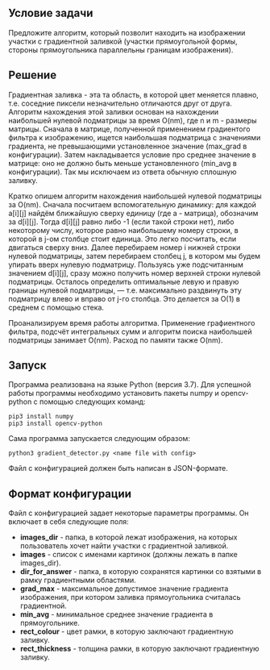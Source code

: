 ## Условие задачи

Предложите алгоритм, который позволит находить на изображении участки с градиентной заливкой (участки прямоугольной формы, стороны прямоугольника параллельны границам изображения).

## Решение

Градиентная заливка - эта та область, в которой цвет меняется плавно, т.е. соседние пиксели незначительно отличаются друг от друга. Алгоритм нахождения этой заливки основан на нахождении наибольшей нулевой подматрицы за время O(nm), где n и m - размеры матрицы. Сначала в матрице, полученной применением градиентого фильтра к изображению, ищется наибольшая подматрица с значениями градиента, не превышающими установленное значение (max_grad в конфигурации). Затем накладывается условие про среднее значение в матрице: оно не должно быть меньше установленного (min_avg в конфигурации). Так мы исключаем из ответа обычную сплошную заливку.

Кратко опишем алгоритм нахождения наибольшей нулевой подматрицы за O(nm). Сначала посчитаем вспомогательную динамику: для каждой a[i][j] найдём ближайшую сверху единицу (где a - матрица), обозначим за d[i][j]. Тогда d[i][j] равно либо -1 (если такой строки нет), либо некоторому числу, которое равно наибольшему номеру строки, в которой в j-ом столбце стоит единица. Это легко посчитать, если двигаться сверху вниз. Далее перебираем номер i нижней строки нулевой подматрицы, затем перебираем столбец j, в котором мы будем упирать вверх нулевую подматрицу. Пользуясь уже подсчитанным значением d[i][j], сразу можно получить номер верхней строки нулевой подматрицы. Осталось определить оптимальные левую и правую границы нулевой подматрицы, — т.е. максимально раздвинуть эту подматрицу влево и вправо от j-го столбца. Это делается за О(1) в среднем с помощью стека.

Проанализируем время работы алгоритма. Применение графиентного фильтра, подсчёт интегральных сумм  и алгоритм поиска наибольшей подматрицы занимает O(nm). Расход по памяти также O(nm).

## Запуск

Программа реализована на языке Python (версия 3.7). Для успешной работы программы необходимо установить пакеты numpy и opencv-python с помощью следующих команд:

```
pip3 install numpy
pip3 install opencv-python
```

Сама программа запускается следующим образом:
```
python3 gradient_detector.py <name file with config>
```
Файл с конфигурацией должен быть написан в JSON-формате.

## Формат конфигурации

Файл с конфигурацией задает некоторые параметры программы. Он включает в себя следующие поля:
* **images_dir** - папка, в которой лежат изображения, на которых пользователь хочет найти участки с градиентной заливкой.
* **images** - список с именами картинок (должны лежать в папке images_dir).
* **dir_for_answer** - папка, в которую сохранятся картинки со взятыми в рамку градиентными областями.
* **grad_max** - максимальное допустимое значение градиента изображения, при котором заливка прямоугольника считалась градиентной.
* **min_avg** -  минимальное среднее значение градиента в прямоугольнике.
* **rect_colour** - цвет рамки, в которую заключают градиентную заливку.
* **rect_thickness** - толщина рамки, в которую заключают градиентную заливку.
